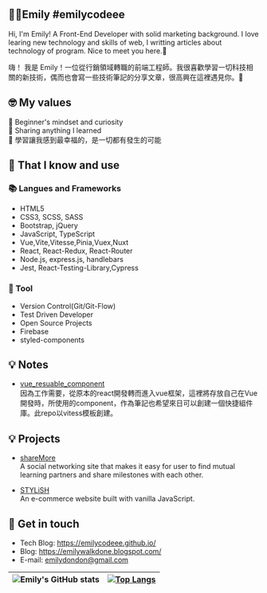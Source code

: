 ## 🐱‍👤Emily #emilycodeee

Hi, I'm Emily! A Front-End Developer with solid marketing background. I love learing new technology and skills of web, I writting articles about technology of program. Nice to meet you here.👋

嗨！ 我是 Emily！一位從行銷領域轉職的前端工程師。我很喜歡學習一切科技相關的新技術，偶而也會寫一些技術筆記的分享文章，很高興在這裡遇見你。👋

## 🤓 My values

🍏 Beginner's mindset and curiosity<br>
🙌 Sharing anything I learned<br>
💖 學習讓我感到最幸福的，是一切都有發生的可能

## 🧠 That I know and use

### 📚 Langues and Frameworks

- HTML5
- CSS3, SCSS, SASS
- Bootstrap, jQuery
- JavaScript, TypeScript
- Vue,Vite,Vitesse,Pinia,Vuex,Nuxt
- React, React-Redux, React-Router
- Node.js, express.js, handlebars
- Jest, React-Testing-Library,Cypress

### 🔧 Tool

- Version Control(Git/Git-Flow)
- Test Driven Developer
- Open Source Projects
- Firebase
- styled-components

## 💡 Notes
- [vue_resuable_component](https://github.com/emilycodeee/reusable_component_note) <br>
  因為工作需要，從原本的react開發轉而進入vue框架，這裡將存放自己在Vue開發時，所使用的component，作為筆記也希望來日可以創建一個快捷組件庫。此repo以vitess模板創建。

## 💡 Projects

- [shareMore](https://sharemore-discovermore.web.app/) <br>
  A social networking site that makes it easy for user to find mutual learning partners and share milestones with each other.<br>

- [STYLiSH](https://emily-stylish.web.app/)<br>
  An e-commerce website built with vanilla JavaScript.

## 🔗 Get in touch
- Tech Blog: https://emilycodeee.github.io/
- Blog: https://emilywalkdone.blogspot.com/
- E-mail: emilydondon@gmail.com

| ![Emily's GitHub stats](https://github-readme-stats.vercel.app/api?username=emilycodeee&show_icons=true) | [![Top Langs](https://github-readme-stats.vercel.app/api/top-langs/?username=emilycodeee&layout=compact)](https://github.com/emilycodeee/github-readme-stats) |
| -------------------------------------------------------------------------------------------------------- | ------------------------------------------------------------------------------------------------------------------------------------------------------------- |
